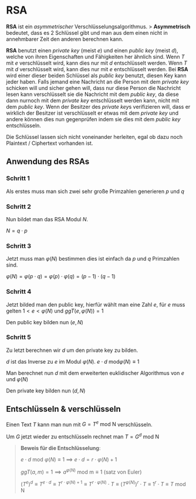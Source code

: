 # RSA

 **RSA** ist ein *asymmetrischer* Verschlüsselungsalgorithmus.   >  **Asymmetrisch** bedeutet, dass es 2 Schlüssel gibt und man aus dem einen nicht in annehmbarer Zeit den anderen berechnen kann.

**RSA** benutzt einen *private key* (meist $e$) und einen *public key* (meist $d$), welche von ihren Eigenschaften und Fähigkeiten her ähnlich sind. Wenn $T$ mit $e$ verschlüsselt wird, kann dies nur mit $d$ entschlüsselt werden. Wenn $T$ mit $d$ verschlüsselt wird, kann dies nur mit $e$ entschlüsselt werden. Bei **RSA** wird einer dieser beiden Schlüssel als *public key* benutzt, diesen Key kann jeder haben. Falls jemand eine Nachricht an die Person mit dem *private key* schicken will und sicher gehen will, dass nur diese Person die Nachricht lesen kann verschlüsselt sie die Nachricht mit dem *public key*, da diese dann nurnoch mit dem *private key* entschlüsselt werden kann, nicht mit dem *public key*. Wenn der Besitzer des *private key*s verifizieren will, dass er wirklich der Besitzer ist verschlüsselt er etwas mit dem *private key* und andere können dies nun gegenprüfen indem sie dies mit dem *public key* entschlüsseln.  

Die Schlüssel lassen sich nicht voneinander herleiten, egal ob dazu noch Plaintext / Ciphertext vorhanden ist.

## Anwendung des RSAs

### Schritt 1

Als erstes muss man sich zwei sehr große Primzahlen generieren $p$ und $q$

### Schritt 2

Nun bildet man das RSA Modul $N$.

$N = q\cdot p$

### Schritt 3

Jetzt muss man $\varphi(N)$ bestimmen dies ist einfach da $p$ und $q$ Primzahlen sind.

$\varphi(N)= \varphi(p\cdot q) = \varphi(p) \cdot \varphi(q) = (p-1)\cdot (q-1)$

### Schritt 4

Jetzt bilded man den public key, hierfür wählt man eine Zahl $e$, für $e$ muss gelten  $1 < e < \varphi(N)$ und $ggT(e, \varphi(N)) = 1$

Den public key bilden nun $(e, N)$

### Schritt 5

Zu letzt berechnen wir $d$ um den private key zu bilden.

$d$ ist das Inverse zu $e$ im Modul $\varphi(N)$.  $e \cdot d \text{ mod} \varphi(N) \equiv 1$

Man berechnet nun $d$ mit dem erweiterten euklidischer Algorithmus von $e$ und $\varphi(N)$

Den private key bilden nun $(d, N)$     

## Entschlüsseln & verschlüsseln

Einen Text $T$ kann man nun mit $G=T^e\text{ mod N}$ verschlüsseln.

Um $G$ jetzt wieder zu entschlüsseln rechnet man $T=G^d\text{ mod N}$

>  **Beweis für die Entschlüsselung**:
>
>  $e\cdot d\text{ mod  } \varphi(N) \equiv 1$ $\implies$ $e\cdot d = r \cdot \varphi(N)+1$
>
> $ggT(a,m)=1 \implies a^{\varphi(N)} \text{ mod m} \equiv 1$ (satz von Euler)
>
> $(T^e)^d \equiv T^{e \cdot d} \equiv T^{r \cdot \varphi(N)+1} \equiv T^{r \cdot \varphi(N)} \cdot T \equiv (T^{\varphi(N)})^r \cdot T \equiv 1^r \cdot T \equiv T \text{ mod N}$
